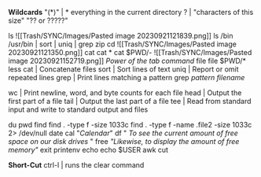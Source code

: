 **Wildcards**
"(*)"   |  * everything in the current directory
?      |   "characters of this size" "?? or ?????"

ls
![[Trash/SYNC/Images/Pasted image 20230921121839.png]]
	ls /bin /usr/bin | sort | uniq | grep zip
cd
![[Trash/SYNC/Images/Pasted image 20230921121350.png]]
cat
	cat *
	cat $PWD/-
	![[Trash/SYNC/Images/Pasted image 20230921152719.png]] *Power of the tab command*
file
	file $PWD/*
less
cat      |   Concatenate files
sort     |   Sort lines of text
uniq    |   Report or omit repeated lines
grep    |   Print lines matching a pattern
	grep *pattern* *filename*
	
wc       |   Print newline, word, and byte counts for each file
head    |   Output the first part of a file
tail       |   Output the last part of a file
tee       |   Read from standard input and write to standard output and files

du
pwd
find
	find . -type f -size 1033c
	find . -type f -name .file2 -size 1033c 2> /dev/null
date
cal            "*Calendar*"
df            " *To see the current amount of free space on our disk drives* "
free        *"Likewise, to display the amount of free memory"*
exit
printenv
echo 
	echo $USER
awk
cut
	
**Short-Cut**
ctrl-l   |   runs the clear command 